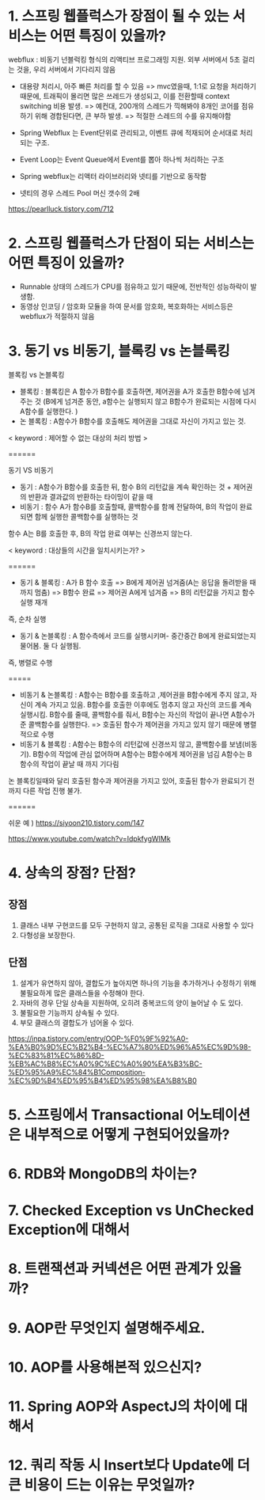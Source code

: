 # 1. 스프링 웹플럭스가 장점이 될 수 있는 서비스는 어떤 특징이 있을까?

webflux : 비동기 넌블럭킹 형식의 리액티브 프로그래밍 지원.
외부 서버에서 5초 걸리는 것을, 우리 서버에서 기다리지 않음

- 대용량 처리시, 아주 빠른 처리를 할 수 있음
  => mvc였을때, 1:1로 요청을 처리하기 때문에, 트래픽이 몰리면 많은 쓰레드가 생성되고, 이를 전환할때 context switching 비용 발생.
  => 예컨대, 200개의 스레드가 끽해봐야 8개인 코어를 점유하기 위해 경합된다면, 큰 부하 발생.
  => 적절한 스레드의 수를 유지해야함

- Spring Webflux 는 Event단위로 관리되고, 이벤트 큐에 적재되어 순서대로 처리되는 구조.
- Event Loop는 Event Queue에서 Event를 뽑아 하나씩 처리하는 구조
- Spring webflux는 리액터 라이브러리와 넷티를 기반으로 동작함
- 넷티의 경우 스레드 Pool 머신 갯수의 2배

https://pearlluck.tistory.com/712

# 2. 스프링 웹플럭스가 단점이 되는 서비스는 어떤 특징이 있을까?

- Runnable 상태의 스레드가 CPU를 점유하고 있기 때문에, 전반적인 성능하락이 발생함.
- 동영상 인코딩 / 암호화 모듈을 하여 문서를 암호화, 복호화하는 서비스등은 webflux가 적절하지 않음

# 3. 동기 vs 비동기, 블록킹 vs 논블록킹

블록킹 vs 논블록킹

- 블록킹 : 블록킹은 A 함수가 B함수를 호출하면, 제어권을 A가 호출한 B함수에 넘겨주는 것 (B에게 넘겨준 동안, a함수는 실행되지 않고 B함수가 완료되는 시점에 다시 A함수를 실행한다. )
- 논 블록킹 : A함수가 B함수를 호출해도 제어권을 그대로 자신이 가지고 있는 것.

< keyword : 제어할 수 없는 대상의 처리 방법 >

======

동기 VS 비동기

- 동기 : A함수가 B함수를 호출한 뒤, 함수 B의 리턴값을 계속 확인하는 것 + 제어권의 반환과 결과값의 반환하는 타이밍이 같을 때
- 비동기 : 함수 A가 함수B를 호출할때, 콜백함수를 함께 전달하여, B의 작업이 완료되면 함께 실행한 콜백함수를 실행하는 것

함수 A는 B를 호출한 후, B의 작업 완료 여부는 신경쓰지 않는다.

< keyword : 대상들의 시간을 일치시키는가? >

======

- 동기 & 블록킹 : A가 B 함수 호출 => B에게 제어권 넘겨줌(A는 응답을 돌려받을 때까지 멈춤) => B함수 완료 => 제어권 A에게 넘겨줌 => B의 리턴값을 가지고 함수 실행 재개

즉, 순차 실행

- 동기 & 논블록킹 : A 함수측에서 코드를 실행시키며- 중간중간 B에게 완료되었는지 물어봄. 둘 다 실행됨.

즉, 병렬로 수행

=====

- 비동기 & 논블록킹 : A함수는 B함수를 호출하고 ,제어권을 B함수에게 주지 않고, 자신이 계속 가지고 있음. B함수를 호출한 이후에도 멈추지 않고 자신의 코드를 계속 실행시킴.
  B함수를 줄때, 콜백함수를 줘서, B함수는 자신의 작업이 끝나면 A함수가 준 콜백함수를 실행한다.
  => 호출된 함수가 제어권을 가지고 있지 않기 때문에 병렬적으로 수행
- 비동기 & 블록킹 : A함수는 B함수의 리턴값에 신경쓰지 않고, 콜백함수를 보냄(비동기).
  B함수의 작업에 관심 없어하며 A함수는 B함수에게 제어권을 넘김
  A함수는 B함수의 작업이 끝날 때 까지 기다림

논 블록킹일때와 달리 호출된 함수과 제어권을 가지고 있어, 호출된 함수가 완료되기 전까지 다른 작업 진행 불가.

======

쉬운 예 ) https://siyoon210.tistory.com/147

https://www.youtube.com/watch?v=IdpkfygWIMk

# 4. 상속의 장점? 단점?

## 장점

1.  클래스 내부 구현코드를 모두 구현하지 않고, 공통된 로직을 그대로 사용할 수 있다
2.  다형성을 보장한다.

## 단점

1. 설계가 유연하지 않아, 결합도가 높아지면 하나의 기능을 추가하거나 수정하기 위해 불필요하게 많은 클래스들을 수정해야 한다.
2. 자바의 경우 단일 상속을 지원하여, 오히려 중복코드의 양이 늘어날 수 도 있다.
3. 불필요한 기능까지 상속될 수 있다.
4. 부모 클래스의 결합도가 넘어올 수 있다.

https://inpa.tistory.com/entry/OOP-%F0%9F%92%A0-%EA%B0%9D%EC%B2%B4-%EC%A7%80%ED%96%A5%EC%9D%98-%EC%83%81%EC%86%8D-%EB%AC%B8%EC%A0%9C%EC%A0%90%EA%B3%BC-%ED%95%A9%EC%84%B1Composition-%EC%9D%B4%ED%95%B4%ED%95%98%EA%B8%B0

# 5. 스프링에서 Transactional 어노테이션은 내부적으로 어떻게 구현되어있을까?

# 6. RDB와 MongoDB의 차이는?

# 7. Checked Exception vs UnChecked Exception에 대해서

# 8. 트랜잭션과 커넥션은 어떤 관계가 있을까?

# 9. AOP란 무엇인지 설명해주세요.

# 10. AOP를 사용해본적 있으신지?

# 11. Spring AOP와 AspectJ의 차이에 대해서

# 12. 쿼리 작동 시 Insert보다 Update에 더 큰 비용이 드는 이유는 무엇일까?
